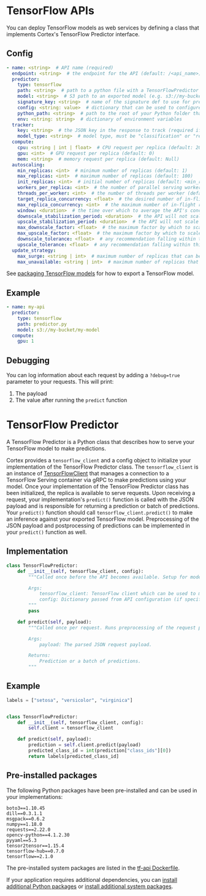 # TensorFlow APIs

You can deploy TensorFlow models as web services by defining a class that implements Cortex's TensorFlow Predictor interface.

## Config

```yaml
- name: <string>  # API name (required)
  endpoint: <string>  # the endpoint for the API (default: /<api_name>)
  predictor:
    type: tensorflow
    path: <string>  # path to a python file with a TensorFlowPredictor class definition, relative to the Cortex root (required)
    model: <string>  # S3 path to an exported model (e.g. s3://my-bucket/exported_model) (required)
    signature_key: <string>  # name of the signature def to use for prediction (required if your model has more than one signature def)
    config: <string: value>  # dictionary that can be used to configure custom values (optional)
    python_path: <string>  # path to the root of your Python folder that will be appended to PYTHONPATH (default: folder containing cortex.yaml)
    env: <string: string>  # dictionary of environment variables
  tracker:
    key: <string>  # the JSON key in the response to track (required if the response payload is a JSON object)
    model_type: <string>  # model type, must be "classification" or "regression" (required)
  compute:
    cpu: <string | int | float>  # CPU request per replica (default: 200m)
    gpu: <int>  # GPU request per replica (default: 0)
    mem: <string>  # memory request per replica (default: Null)
  autoscaling:
    min_replicas: <int>  # minimum number of replicas (default: 1)
    max_replicas: <int>  # maximum number of replicas (default: 100)
    init_replicas: <int>  # initial number of replicas (default: <min_replicas>)
    workers_per_replica: <int>  # the number of parallel serving workers to run on each replica (default: 1)
    threads_per_worker: <int>  # the number of threads per worker (default: 1)
    target_replica_concurrency: <float>  # the desired number of in-flight requests per replica, which the autoscaler tries to maintain (default: workers_per_replica * threads_per_worker)
    max_replica_concurrency: <int>  # the maximum number of in-flight requests per replica before requests are rejected with error code 503 (default: 1024)
    window: <duration>  # the time over which to average the API's concurrency (default: 60s)
    downscale_stabilization_period: <duration>  # the API will not scale below the highest recommendation made during this period (default: 5m)
    upscale_stabilization_period: <duration>  # the API will not scale above the lowest recommendation made during this period (default: 0m)
    max_downscale_factor: <float>  # the maximum factor by which to scale down the API on a single scaling event (default: 0.5)
    max_upscale_factor: <float>  # the maximum factor by which to scale up the API on a single scaling event (default: 10)
    downscale_tolerance: <float>  # any recommendation falling within this factor below the current number of replicas will not trigger a scale down event (default: 0.1)
    upscale_tolerance: <float>  # any recommendation falling within this factor above the current number of replicas will not trigger a scale up event (default: 0.1)
  update_strategy:
    max_surge: <string | int>  # maximum number of replicas that can be scheduled above the desired number of replicas during an update; can be an absolute number, e.g. 5, or a percentage of desired replicas, e.g. 10% (default: 25%)
    max_unavailable: <string | int>  # maximum number of replicas that can be unavailable during an update; can be an absolute number, e.g. 5, or a percentage of desired replicas, e.g. 10% (default: 25%)
```

See [packaging TensorFlow models](../packaging-models/tensorflow.md) for how to export a TensorFlow model.

## Example

```yaml
- name: my-api
  predictor:
    type: tensorflow
    path: predictor.py
    model: s3://my-bucket/my-model
  compute:
    gpu: 1
```

## Debugging

You can log information about each request by adding a `?debug=true` parameter to your requests. This will print:

1. The payload
2. The value after running the `predict` function

# TensorFlow Predictor

A TensorFlow Predictor is a Python class that describes how to serve your TensorFlow model to make predictions.

<!-- CORTEX_VERSION_MINOR -->
Cortex provides a `tensorflow_client` and a config object to initialize your implementation of the TensorFlow Predictor class. The `tensorflow_client` is an instance of [TensorFlowClient](https://github.com/cortexlabs/cortex/tree/master/pkg/workloads/cortex/lib/client/tensorflow.py) that manages a connection to a TensorFlow Serving container via gRPC to make predictions using your model. Once your implementation of the TensorFlow Predictor class has been initialized, the replica is available to serve requests. Upon receiving a request, your implementation's `predict()` function is called with the JSON payload and is responsible for returning a prediction or batch of predictions. Your `predict()` function should call `tensorflow_client.predict()` to make an inference against your exported TensorFlow model. Preprocessing of the JSON payload and postprocessing of predictions can be implemented in your `predict()` function as well.

## Implementation

```python
class TensorFlowPredictor:
    def __init__(self, tensorflow_client, config):
        """Called once before the API becomes available. Setup for model serving such as downloading/initializing vocabularies can be done here. Required.

        Args:
            tensorflow_client: TensorFlow client which can be used to make predictions.
            config: Dictionary passed from API configuration (if specified).
        """
        pass

    def predict(self, payload):
        """Called once per request. Runs preprocessing of the request payload, inference, and postprocessing of the inference output. Required.

        Args:
            payload: The parsed JSON request payload.

        Returns:
            Prediction or a batch of predictions.
        """
```

## Example

```python
labels = ["setosa", "versicolor", "virginica"]


class TensorFlowPredictor:
    def __init__(self, tensorflow_client, config):
        self.client = tensorflow_client

    def predict(self, payload):
        prediction = self.client.predict(payload)
        predicted_class_id = int(prediction["class_ids"][0])
        return labels[predicted_class_id]
```

## Pre-installed packages

The following Python packages have been pre-installed and can be used in your implementations:

```text
boto3==1.10.45
dill==0.3.1.1
msgpack==0.6.2
numpy==1.18.0
requests==2.22.0
opencv-python==4.1.2.30
pyyaml==5.3
tensor2tensor==1.15.4
tensorflow-hub==0.7.0
tensorflow==2.1.0
```

<!-- CORTEX_VERSION_MINOR -->
The pre-installed system packages are listed in the [tf-api Dockerfile](https://github.com/cortexlabs/cortex/tree/master/images/tf-api/Dockerfile).

If your application requires additional dependencies, you can [install additional Python packages](../dependency-management/python-packages.md) or [install additional system packages](../dependency-management/system-packages.md).
